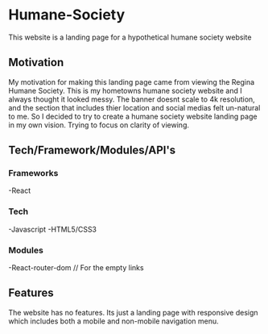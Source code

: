 # Humane-Society

This website is a landing page for a hypothetical humane society website

## Motivation

My motivation for making this landing page came from viewing the Regina Humane Society. This is my hometowns humane society website and
I always thought it looked messy. The banner doesnt scale to 4k resolution, and the section that includes thier location and social medias
felt un-natural to me. So I decided to try to create a humane society website landing page in my own vision. Trying to focus on clarity of
viewing.

## Tech/Framework/Modules/API's

### Frameworks

-React

### Tech

-Javascript
-HTML5/CSS3

### Modules

-React-router-dom // For the empty links

## Features

The website has no features. Its just a landing page with responsive design which includes both a mobile and non-mobile navigation menu.
